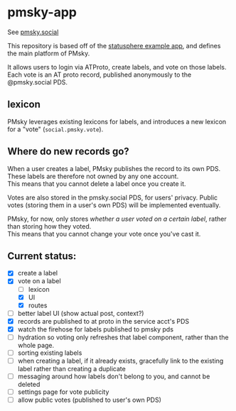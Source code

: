 # pmsky-app

See [pmsky.social](http://pmsky.social)

This repository is based off of the [statusphere example app](https://github.com/bluesky-social/statusphere-example-app/tree/main),
and defines the main platform of PMsky.

It allows users to login via ATProto, create labels, and vote on those labels.
Each vote is an AT proto record, published anonymously to the @pmsky.social PDS.

## lexicon

PMsky leverages existing lexicons for labels, and introduces a new lexicon for a "vote" (`social.pmsky.vote`).

## Where do new records go?

When a user creates a label, PMsky publishes the record to its own PDS.  These labels are therefore not owned by any one account.  
This means that you cannot delete a label once you create it.

Votes are also stored in the pmsky.social PDS, for users' privacy.  Public votes (storing them in a user's own PDS) will be implemented eventually.

PMsky, for now, only stores *whether a user voted on a certain label*, rather than storing how they voted.  
This means that you cannot change your vote once you've cast it.

## Current status:
- [x] create a label
- [x] vote on a label
    - [ ] lexicon
    - [x] UI
    - [x] routes
- [ ] better label UI (show actual post, context?)
- [x] records are published to at proto in the service acct's PDS 
- [x] watch the firehose for labels published to pmsky pds
- [ ] hydration so voting only refreshes that label component, rather than the whole page.
- [ ] sorting existing labels
- [ ] when creating a label, if it already exists, gracefully link to the existing label rather than creating a duplicate
- [ ] messaging around how labels don't belong to you, and cannot be deleted
- [ ] settings page for vote publicity
- [ ] allow public votes (published to user's own PDS)